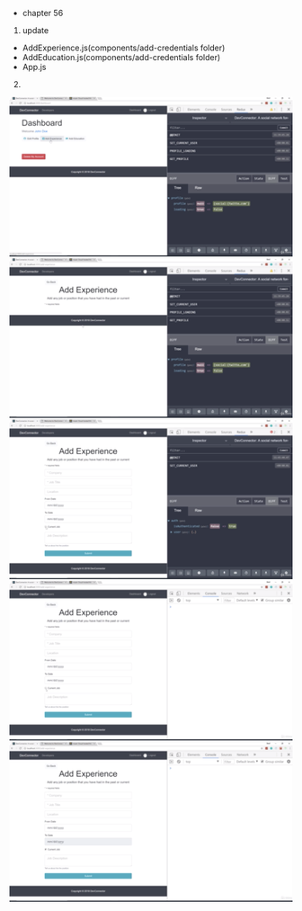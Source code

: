 - chapter 56
1. update
- AddExperience.js(components/add-credentials folder)
- AddEducation.js(components/add-credentials folder)
- App.js

2.
![](images/add-experience-form-1.png)
![](images/add-experience-form-2.png)
![](images/add-experience-form-3.png)
![](images/add-experience-form-4.png)
![](images/add-experience-form-5.png)
